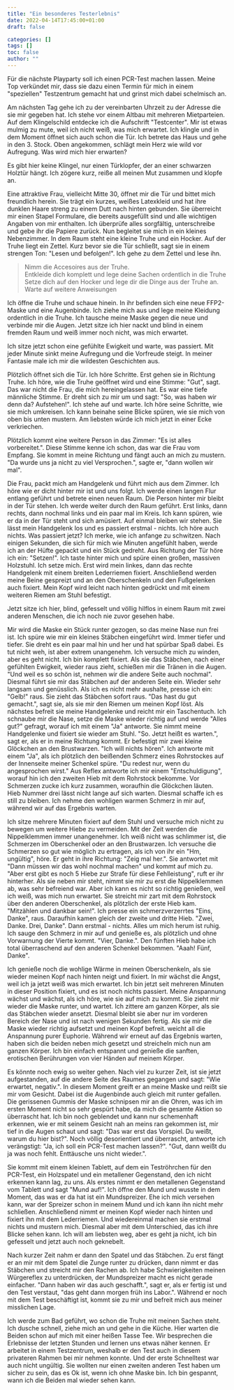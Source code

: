 ```yaml
---
title: "Ein besonderes Testerlebnis"
date: 2022-04-14T17:45:00+01:00
draft: false

categories: []
tags: []
toc: false
author: ""
---
```

Für die nächste Playparty soll ich einen PCR-Test machen lassen. Meine Top verkündet mir, dass sie dazu einen Termin für mich in einem "speziellen" Testzentrum gemacht hat und grinst mich dabei schelmisch an.

Am nächsten Tag gehe ich zu der vereinbarten Uhrzeit zu der Adresse die sie mir gegeben hat. Ich stehe vor einem Altbau mit mehreren Mietparteien. Auf dem Klingelschild entdecke ich die Aufschrift "Testcenter". Mir ist etwas mulmig zu mute, weil ich nicht weiß, was mich erwartet. Ich klingle und in dem Moment öffnet sich auch schon die Tür. Ich betrete das Haus und gehe in den 3. Stock. Oben angekommen, schlägt mein Herz wie wild vor Aufregung. Was wird mich hier erwarten?

Es gibt hier keine Klingel, nur einen Türklopfer, der an einer schwarzen Holztür hängt. Ich zögere kurz, reiße all meinen Mut zusammen und klopfe an.

Eine attraktive Frau, vielleicht Mitte 30, öffnet mir die Tür und bittet mich freundlich herein. Sie trägt ein kurzes, weißes Latexkleid und hat ihre dunklen Haare streng zu einem Dutt nach hinten gebunden. Sie überreicht mir einen Stapel Formulare, die bereits ausgefüllt sind und alle wichtigen Angaben von mir enthalten. Ich überprüfe alles sorgfältig, unterschreibe und gebe ihr die Papiere zurück. Nun begleitet sie mich in ein kleines Nebenzimmer. In dem Raum steht eine kleine Truhe und ein Hocker. Auf der Truhe liegt ein Zettel. Kurz bevor sie die Tür schließt, sagt sie in einem strengen Ton: "Lesen und befolgen!". Ich gehe zu dem Zettel und lese ihn.

> Nimm die Accesoires aus der Truhe.  
> Entkleide dich komplett und lege deine Sachen ordentlich in die Truhe  
> Setze dich auf den Hocker und lege dir die Dinge aus der Truhe an.  
> Warte auf weitere Anweisungen  

Ich öffne die Truhe und schaue hinein. In ihr befinden sich eine neue FFP2-Maske und eine Augenbinde. Ich ziehe mich aus und lege meine Kleidung ordentlich in die Truhe. Ich tausche meine Maske gegen die neue und verbinde mir die Augen. Jetzt sitze ich hier nackt und blind in einem fremden Raum und weiß immer noch nicht, was mich erwartet.

Ich sitze jetzt schon eine gefühlte Ewigkeit und warte, was passiert. Mit jeder Minute sinkt meine Aufregung und die Vorfreude steigt. In meiner Fantasie male ich mir die wildesten Geschichten aus.

Plötzlich öffnet sich die Tür. Ich höre Schritte. Erst gehen sie in Richtung Truhe. Ich höre, wie die Truhe geöffnet wird und eine Stimme: "Gut", sagt. Das war nicht die Frau, die mich hereingelassen hat. Es war eine tiefe männliche Stimme. Er dreht sich zu mir um und sagt: "So, was haben wir denn da? Aufstehen!". Ich stehe auf und warte. Ich höre seine Schritte, wie sie mich umkreisen. Ich kann beinahe seine Blicke spüren, wie sie mich von oben bis unten mustern. Am liebsten würde ich mich jetzt in einer Ecke verkriechen.

Plötzlich kommt eine weitere Person in das Zimmer: "Es ist alles vorbereitet.". Diese Stimme kenne ich schon, das war die Frau vom Empfang. Sie kommt in meine Richtung und fängt auch an mich zu mustern. "Da wurde uns ja nicht zu viel Versprochen.", sagte er, "dann wollen wir mal".

Die Frau, packt mich am Handgelenk und führt mich aus dem Zimmer. Ich höre wie er dicht hinter mir ist und uns folgt. Ich werde einen langen Flur entlang geführt und betrete einen neuen Raum. Die Person hinter mir bleibt in der Tür stehen. Ich werde weiter durch den Raum geführt. Erst links, dann rechts, dann nochmal links und ein paar mal im Kreis. Ich kann spüren, wie er da in der Tür steht und sich amüsiert. Auf einmal bleiben wir stehen. Sie lässt mein Handgelenk los und es passiert erstmal - nichts. Ich höre auch nichts. Was passiert jetzt? Ich merke, wie ich anfange zu schwitzen. Nach einigen Sekunden, die sich für mich wie Minuten angefühlt haben, werde ich an der Hüfte gepackt und ein Stück gedreht. Aus Richtung der Tür höre ich ein: "Setzen!". Ich taste hinter mich und spüre einen großen, massiven Holzstuhl. Ich setze mich. Erst wird mein linkes, dann das rechte Handgelenk mit einem breiten Lederriemen fixiert. Anschließend werden meine Beine gespreizt und an den Oberschenkeln und den Fußgelenken auch fixiert. Mein Kopf wird leicht nach hinten gedrückt und mit einem weiteren Riemen am Stuhl befestigt.

Jetzt sitze ich hier, blind, gefesselt und völlig hilflos in einem Raum mit zwei anderen Menschen, die ich noch nie zuvor gesehen habe.

Mir wird die Maske ein Stück runter gezogen, so das meine Nase nun frei ist. Ich spüre wie mir ein kleines Stäbchen eingeführt wird. Immer tiefer und tiefer. Sie dreht es ein paar mal hin und her und hat spürbar Spaß dabei. Es tut nicht weh, ist aber extrem unangenehm. Ich versuche mich zu winden, aber es geht nicht. Ich bin komplett fixiert. Als sie das Stäbchen, nach einer gefühlten Ewigkeit, wieder raus zieht, schießen mir die Tränen in die Augen. "Und weil es so schön ist, nehmen wir die andere Seite auch nochmal". Diesmal führt sie mir das Stäbchen auf der anderen Seite ein. Wieder sehr langsam und genüsslich. Als ich es nicht mehr aushalte, presse ich ein: "Gelb!" raus. Sie zieht das Stäbchen sofort raus. "Das hast du gut gemacht.", sagt sie, als sie mir den Riemen um meinen Kopf löst. Als nächstes befreit sie meine Handgelenke und reicht mir ein Taschentuch. Ich schnaube mir die Nase, setze die Maske wieder richtig auf und werde "Alles gut?" gefragt, worauf ich mit einem "Ja" antworte. Sie nimmt meine Handgelenke und fixiert sie wieder am Stuhl. "So. Jetzt heißt es warten.", sagt er, als er in meine Richtung kommt. Er befestigt mir zwei kleine Glöckchen an den Brustwarzen. "Ich will nichts hören". Ich antworte mit einem "Ja", als ich plötzlich den beißenden Schmerz eines Rohrstockes auf der Innenseite meiner Schenkel spüre. "Du redest nur, wenn du angesprochen wirst." Aus Reflex antworte ich mir einem "Entschuldigung", worauf hin ich den zweiten Hieb mit dem Rohrstock bekomme. Vor Schmerzen zucke ich kurz zusammen, woraufhin die Glöckchen läuten. Hieb Nummer drei lässt nicht lange auf sich warten. Diesmal schaffe ich es still zu bleiben. Ich nehme den wohligen warmen Schmerz in mir auf, während wir auf das Ergebnis warten.

Ich sitze mehrere Minuten fixiert auf dem Stuhl und versuche mich nicht zu bewegen um weitere Hiebe zu vermeiden. Mit der Zeit werden die Nippelklemmen immer unangenehmer. Ich weiß nicht was schlimmer ist, die Schmerzen im Oberschenkel oder an den Brustwarzen. Ich versuche die Schmerzen so gut wie möglich zu ertragen, als ich von ihr ein "Hm, ungültig", höre. Er geht in ihre Richtung: "Zeig mal her.". Sie antwortet mit "Dann müssen wir das wohl nochmal machen" und kommt auf mich zu. "Aber erst gibt es noch 5 Hiebe zur Strafe für diese Fehlleistung", ruft er ihr hinterher. Als sie neben mir steht, nimmt sie mir zu erst die Nippelklemmen ab, was sehr befreiend war. Aber ich kann es nicht so richtig genießen, weil ich weiß, was mich nun erwartet. Sie streicht mir zart mit dem Rohrstock über den anderen Oberschenkel, als plötzlich der erste Hieb kam. "Mitzählen und dankbar sein!". Ich presse ein schmerzverzerrtes "Eins, Danke", raus. Daraufhin kamen gleich der zweite und dritte Hieb. "Zwei, Danke. Drei, Danke". Dann erstmal - nichts. Alles um mich herum ist ruhig. Ich sauge den Schmerz in mir auf und genieße es, als plötzlich und ohne Vorwarnung der Vierte kommt. "Vier, Danke.". Den fünften Hieb habe ich total überraschend auf den anderen Schenkel bekommen. "Aaah! Fünf, Danke".

Ich genieße noch die wohlige Wärme in meinen Oberschenkeln, als sie wieder meinen Kopf nach hinten neigt und fixiert. In mir wächst die Angst, weil ich ja jetzt weiß was mich erwartet. Ich bin jetzt seit mehreren Minuten in dieser Position fixiert, und es ist noch nichts passiert. Meine Anspannung wächst und wächst, als ich höre, wie sie auf mich zu kommt. Sie zieht mir wieder die Maske runter, und wartet. Ich zittere am ganzen Körper, als sie das Stäbchen wieder ansetzt. Diesmal bleibt sie aber nur im vorderen Bereich der Nase und ist nach wenigen Sekunden fertig. Als sie mir die Maske wieder richtig aufsetzt und meinen Kopf befreit. weicht all die Anspannung purer Euphorie. Während wir erneut auf das Ergebnis warten, haben sich die beiden neben mich gesetzt und streicheln mich nun am ganzen Körper. Ich bin einfach entspannt und genieße die sanften, erotischen Berührungen von vier Händen auf meinem Körper.

Es könnte noch ewig so weiter gehen. Nach viel zu kurzer Zeit, ist sie jetzt aufgestanden, auf die andere Seite des Raumes gegangen und sagt: "Wie erwartet, negativ.". In diesem Moment greift er an meine Maske und reißt sie mir vom Gesicht. Dabei ist die Augenbinde auch gleich mit runter gefallen. Die gerissenen Gummis der Maske schnipsen mir an die Ohren, was ich im ersten Moment nicht so sehr gespürt habe, da mich die gesamte Aktion so überrascht hat. Ich bin noch geblendet und kann nur schemenhaft erkennen, wie er mit seinem Gesicht nah an meins ran gekommen ist, mir tief in die Augen schaut und sagt: "Das war erst das Vorspiel. Du weißt, warum du hier bist?". Noch völlig desorientiert und überrascht, antworte ich verängstigt: "Ja, ich soll ein PCR-Test machen lassen?". "Gut, dann weißt du ja was noch fehlt. Enttäusche uns nicht wieder.".

Sie kommt mit einem kleinen Tablett, auf dem ein Teströhrchen für den PCR-Test, ein Holzspatel und ein metallener Gegenstand, den ich nicht erkennen kann lag, zu uns. Als erstes nimmt er den metallenen Gegenstand vom Tablett und sagt "Mund auf!". Ich öffne den Mund und wusste in dem Moment, das was er da hat ist ein Mundspreizer. Ehe ich mich versehen kann, war der Spreizer schon in meinem Mund und ich kann ihn nicht mehr schließen. Anschließend nimmt er meinen Kopf wieder nach hinten und fixiert ihn mit dem Lederriemen. Und wiedereinmal machen sie erstmal nichts und mustern mich. Diesmal aber mit dem Unterschied, das ich ihre Blicke sehen kann. Ich will am liebsten weg, aber es geht ja nicht, ich bin gefesselt und jetzt auch noch geknebelt.

Nach kurzer Zeit nahm er dann den Spatel und das Stäbchen. Zu erst fängt er an mir mit dem Spatel die Zunge runter zu drücken, dann nimmt er das Stäbchen und streicht mir den Rachen ab. Ich habe Schwierigkeiten meinen Würgereflex zu unterdrücken, der Mundspreizer macht es nicht gerade einfacher. "Dann haben wir das auch geschafft.", sagt er, als er fertig ist und den Test verstaut, "das geht dann morgen früh ins Labor.". Während er noch mit dem Test beschäftigt ist, kommt sie zu mir und befreit mich aus meiner misslichen Lage.

Ich werde zum Bad geführt, wo schon die Truhe mit meinen Sachen steht. Ich dusche schnell, ziehe mich an und gehe in die Küche. Hier warten die Beiden schon auf mich mit einer heißen Tasse Tee. Wir besprechen die Erlebnisse der letzten Stunden und lernen uns etwas näher kennen. Er arbeitet in einem Testzentrum, weshalb er den Test auch in diesem privateren Rahmen bei mir nehmen konnte. Und der erste Schnelltest war auch nicht ungültig. Sie wollten nur einen zweiten anderen Test haben um sicher zu sein, das es Ok ist, wenn ich ohne Maske bin. Ich bin gespannt, wann ich die Beiden mal wieder sehen kann.
